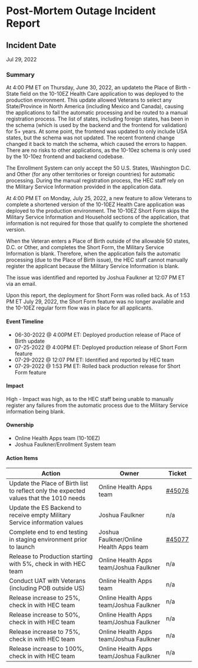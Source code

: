 # Post-Mortem Outage Incident Report
## Incident Date
Jul 29, 2022

### Summary
At 4:00 PM ET on Thursday, June 30, 2022, an updateto the Place of Birth - State field on the 10-10EZ Health Care application to  was deployed to the production environment. This update allowed Veterans to select any State/Province in North America (including Mexico and Canada), causing the applications to fail the automatic processing and be routed to a manual registration process. The list of states, including foreign states, has been in the schema (which is used by the backend and the frontend for validation) for 5+ years. At some point, the frontend was updated to only include USA states, but the schema was not updated. The recent frontend change changed it back to match the schema, which caused the errors to happen.  There are no risks to other applications, as the 10-10ez schema is only used by the 10-10ez frontend and backend codebase.

The Enrollment System can only accept the 50 U.S. States, Washington D.C. and Other (for any other territories or foreign countries) for automatic processing. During the manual registration process, the HEC staff rely on the Military Service Information provided in the application data.

At 4:00 PM ET on Monday, July 25, 2022, a new feature to allow Veterans to complete a shortened version of the 10-10EZ Health Care application was deployed to the production environment. The 10-10EZ Short Form skips the Military Service Information and Household sections of the application, that information is not required for those that qualify to complete the shortened version.  

When the Veteran enters a Place of Birth outside of the allowable 50 states, D.C. or Other, and completes the Short Form, the Military Service Information is blank.  Therefore, when the application fails the automatic processing (due to the Place of Birth issue), the HEC staff cannot manually register the applicant because the Military Service Information is blank.

The issue was identified and reported by Joshua Faulkner at 12:07 PM ET via an email.

Upon this report, the deployment for Short Form was rolled back. As of 1:53 PM ET July 29, 2022, the Short Form feature was no longer available and the 10-10EZ regular form flow was in place for all applicants.

#### Event Timeline
- 06-30-2022 @ 4:00PM ET: Deployed production release of Place of Birth update
- 07-25-2022 @ 4:00PM ET: Deployed production release of Short Form feature
- 07-29-2022 @ 12:07 PM ET: Identified and reported by HEC team
- 07-29-2022 @ 1:53 PM ET: Rolled back production release for Short Form feature

#### Impact
High - Impact was high, as to the HEC staff being unable to manually register any failures from the automatic process due to the Military Service information being blank.

#### Ownership
- Online Health Apps team (10-10EZ)
- Joshua Faulkner/Enrollment System team

#### Action Items
|Action	|Owner	|Ticket|
|-------------|-------------------|---------------------|
|Update the Place of Birth list to reflect only the expected values that the 1010 needs|Online Health Apps team |[#45076](https://github.com/department-of-veterans-affairs/va.gov-team/issues/45076)|
|Update the ES Backend to receive empty Military Service information values|Joshua Faulkner |n/a|
|Complete end to end testing in staging environment prior to launch|Joshua Faulkner/Online Health Apps team |[#45077](https://github.com/department-of-veterans-affairs/va.gov-team/issues/45077)|
|Release to Production starting with 5%, check in with HEC team|Online Health Apps team/Joshua Faulkner |n/a|
|Conduct UAT with Veterans (including POB outside US)|Online Health Apps team |n/a|
|Release increase to 25%, check in with HEC team|Online Health Apps team/Joshua Faulkner  |n/a|
|Release increase to 50%, check in with HEC team|Online Health Apps team/Joshua Faulkner  |n/a|
|Release increase to 75%, check in with HEC team|Online Health Apps team/Joshua Faulkner  |n/a|
|Release increase to 100%, check in with HEC team|Online Health Apps team/Joshua Faulkner  |n/a|
